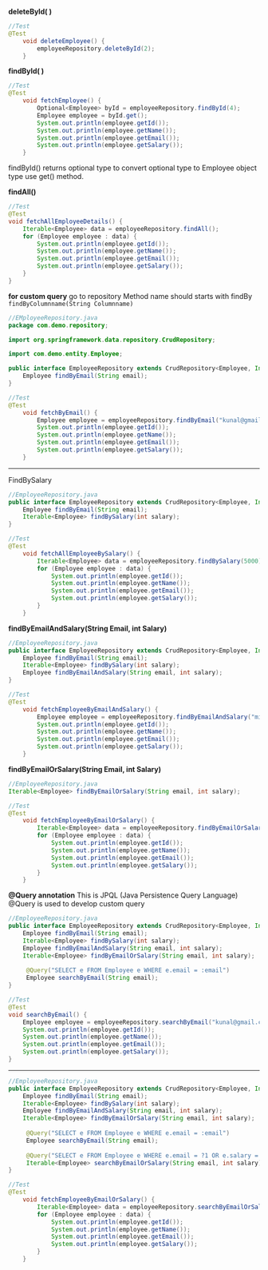 **deleteById( )**

```java
//Test
@Test
	void deleteEmployee() {
		employeeRepository.deleteById(2);
	}
```
**findById( )**
```java
//Test
@Test
	void fetchEmployee() {
		Optional<Employee> byId = employeeRepository.findById(4);
		Employee employee = byId.get();
		System.out.println(employee.getId());
		System.out.println(employee.getName());
		System.out.println(employee.getEmail());
		System.out.println(employee.getSalary());
	}
```
findById() returns optional type
to convert optional type to Employee object type use get() method.

**findAll()**
```java
//Test
@Test
void fetchAllEmployeeDetails() {
    Iterable<Employee> data = employeeRepository.findAll();
    for (Employee employee : data) {
        System.out.println(employee.getId());
        System.out.println(employee.getName());
        System.out.println(employee.getEmail());
        System.out.println(employee.getSalary());
    }
}
```

**for custom query**
go to repository 
Method name should starts with findBy
 ```findByColumnname(String Columnname)```

```java
//EMployeeRepository.java
package com.demo.repository;

import org.springframework.data.repository.CrudRepository;

import com.demo.entity.Employee;

public interface EmployeeRepository extends CrudRepository<Employee, Integer> {
	Employee findByEmail(String email);
}

```
```java
//Test
@Test
	void fetchByEmail() {
		Employee employee = employeeRepository.findByEmail("kunal@gmail.com");
		System.out.println(employee.getId());
		System.out.println(employee.getName());
		System.out.println(employee.getEmail());
		System.out.println(employee.getSalary());
	}
```
---
FindBySalary
```java
//EmployeeRepository.java
public interface EmployeeRepository extends CrudRepository<Employee, Integer> {
	Employee findByEmail(String email);
	Iterable<Employee> findBySalary(int salary);
}
```
```java
//Test
@Test
	void fetchAllEmployeeBySalary() {
		Iterable<Employee> data = employeeRepository.findBySalary(5000);
		for (Employee employee : data) {
			System.out.println(employee.getId());
			System.out.println(employee.getName());
			System.out.println(employee.getEmail());
			System.out.println(employee.getSalary());
		}
	}
```

**findByEmailAndSalary(String Email, int Salary)**
```java
//EmployeeRepository.java
public interface EmployeeRepository extends CrudRepository<Employee, Integer> {
	Employee findByEmail(String email);
	Iterable<Employee> findBySalary(int salary);
	Employee findByEmailAndSalary(String email, int salary);
}
```
```java
//Test
@Test
	void fetchEmployeeByEmailAndSalary() {
		Employee employee = employeeRepository.findByEmailAndSalary("mike@gmail.com", 7000);
		System.out.println(employee.getId());
		System.out.println(employee.getName());
		System.out.println(employee.getEmail());
		System.out.println(employee.getSalary());
	}
```
**findByEmailOrSalary(String Email, int Salary)**
```java
//EmployeeRepository.java
Iterable<Employee> findByEmailOrSalary(String email, int salary);
```
```java
//Test
@Test
	void fetchEmployeeByEmailOrSalary() {
		Iterable<Employee> data = employeeRepository.findByEmailOrSalary("mike@gmail.com", 5000);
		for (Employee employee : data) {
			System.out.println(employee.getId());
			System.out.println(employee.getName());
			System.out.println(employee.getEmail());
			System.out.println(employee.getSalary());
		}
	}
```
**@Query annotation**
This is JPQL (Java Persistence Query Language)
@Query is used to develop custom query
```java
//EmployeeRepository.java
public interface EmployeeRepository extends CrudRepository<Employee, Integer> {
	Employee findByEmail(String email);
	Iterable<Employee> findBySalary(int salary);
	Employee findByEmailAndSalary(String email, int salary);
	Iterable<Employee> findByEmailOrSalary(String email, int salary);
	
	 @Query("SELECT e FROM Employee e WHERE e.email = :email")
	 Employee searchByEmail(String email);
}
```
```java
//Test
@Test
void searchByEmail() {
    Employee employee = employeeRepository.searchByEmail("kunal@gmail.com");
    System.out.println(employee.getId());
    System.out.println(employee.getName());
    System.out.println(employee.getEmail());
    System.out.println(employee.getSalary());
}
```
---

```java
//EmployeeRepository.java
public interface EmployeeRepository extends CrudRepository<Employee, Integer> {
	Employee findByEmail(String email);
	Iterable<Employee> findBySalary(int salary);
	Employee findByEmailAndSalary(String email, int salary);
	Iterable<Employee> findByEmailOrSalary(String email, int salary);
	
	 @Query("SELECT e FROM Employee e WHERE e.email = :email")
	 Employee searchByEmail(String email);
	 
	 @Query("SELECT e FROM Employee e WHERE e.email = ?1 OR e.salary = ?2")
	 Iterable<Employee> searchByEmailOrSalary(String email, int salary);
}

```
```java
//Test
@Test
	void fetchEmployeeByEmailOrSalary() {
		Iterable<Employee> data = employeeRepository.searchByEmailOrSalary("mike@gmail.com", 5000);
		for (Employee employee : data) {
			System.out.println(employee.getId());
			System.out.println(employee.getName());
			System.out.println(employee.getEmail());
			System.out.println(employee.getSalary());
		}
	}
```